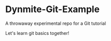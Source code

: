 Dynmite-Git-Example
===================

A throwaway experimental repo for a Git tutorial

Let's learn git basics together!